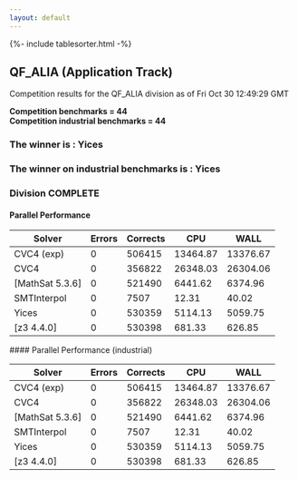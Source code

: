 ```yaml
---
layout: default
---
```

{%- include tablesorter.html -%}

##  QF_ALIA (Application Track)

Competition results for the QF_ALIA division as of Fri Oct 30 12:49:29 GMT

**Competition benchmarks = 44** 
**<br/>Competition industrial benchmarks = 44** 

###  The winner is : Yices 
###  The winner on industrial benchmarks is : Yices 
### Division COMPLETE
 




#### Parallel Performance
<table id="parallel" class="result sorted">
<thead>
<tr>
<th class="center">Solver</th><th class="center">Errors</th>
<th class="center">Corrects</th>
<th class="center">CPU</th>
<th class="center">WALL</th>
</tr>
</thead>
<tr>
<td>CVC4 (exp)</td>
<td class="right">0</td>
<td class="right">506415</td>
<td class="right">13464.87</td>
<td class="right">13376.67</td>
</tr>
<tr>
<td>CVC4</td>
<td class="right">0</td>
<td class="right">356822</td>
<td class="right">26348.03</td>
<td class="right">26304.06</td>
</tr>
<tr>
<td>[MathSat 5.3.6]</td>
<td class="right">0</td>
<td class="right">521490</td>
<td class="right">6441.62</td>
<td class="right">6374.96</td>
</tr>
<tr>
<td>SMTInterpol</td>
<td class="right">0</td>
<td class="right">7507</td>
<td class="right">12.31</td>
<td class="right">40.02</td>
</tr>
<tr>
<td>Yices</td>
<td class="right">0</td>
<td class="right">530359</td>
<td class="right">5114.13</td>
<td class="right">5059.75</td>
</tr>
<tr>
<td>[z3 4.4.0]</td>
<td class="right">0</td>
<td class="right">530398</td>
<td class="right">681.33</td>
<td class="right">626.85</td>
</tr>
</table>
#### Parallel Performance (industrial)
<table id="paralleli" class="result sorted">
<thead>
<tr>
<th class="center">Solver</th><th class="center">Errors</th>
<th class="center">Corrects</th>
<th class="center">CPU</th>
<th class="center">WALL</th>
</tr>
</thead>
<tr>
<td>CVC4 (exp)</td>
<td class="right">0</td>
<td class="right">506415</td>
<td class="right">13464.87</td>
<td class="right">13376.67</td>
</tr>
<tr>
<td>CVC4</td>
<td class="right">0</td>
<td class="right">356822</td>
<td class="right">26348.03</td>
<td class="right">26304.06</td>
</tr>
<tr>
<td>[MathSat 5.3.6]</td>
<td class="right">0</td>
<td class="right">521490</td>
<td class="right">6441.62</td>
<td class="right">6374.96</td>
</tr>
<tr>
<td>SMTInterpol</td>
<td class="right">0</td>
<td class="right">7507</td>
<td class="right">12.31</td>
<td class="right">40.02</td>
</tr>
<tr>
<td>Yices</td>
<td class="right">0</td>
<td class="right">530359</td>
<td class="right">5114.13</td>
<td class="right">5059.75</td>
</tr>
<tr>
<td>[z3 4.4.0]</td>
<td class="right">0</td>
<td class="right">530398</td>
<td class="right">681.33</td>
<td class="right">626.85</td>
</tr>
</table>

